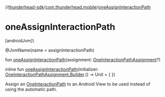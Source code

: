 //[thunderhead-sdk](../../index.md)/[com.thunderhead.mobile](index.md)/[oneAssignInteractionPath](one-assign-interaction-path.md)

# oneAssignInteractionPath

[androidJvm]\

@JvmName(name = assignInteractionPath)

fun [oneAssignInteractionPath](one-assign-interaction-path.md)(assignment: [OneInteractionPathAssignment](../com.thunderhead.mobile.interactions/-one-interaction-path-assignment/index.md)?)

inline fun [oneAssignInteractionPath](one-assign-interaction-path.md)(initializer: [OneInteractionPathAssignment.Builder](../com.thunderhead.mobile.interactions/-one-interaction-path-assignment/-builder/index.md).() -> Unit = { })

Assign an [OneInteractionPath](../com.thunderhead.mobile.interactions/-one-interaction-path/index.md) to an Android View to be used instead of using the automatic path.
